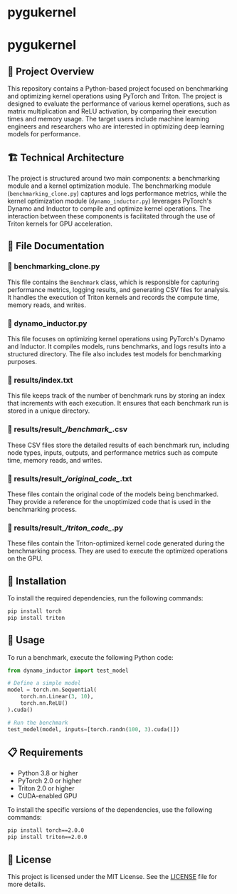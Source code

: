 # pygukernel

# pygukernel

## 📖 Project Overview
This repository contains a Python-based project focused on benchmarking and optimizing kernel operations using PyTorch and Triton. The project is designed to evaluate the performance of various kernel operations, such as matrix multiplication and ReLU activation, by comparing their execution times and memory usage. The target users include machine learning engineers and researchers who are interested in optimizing deep learning models for performance.

## 🏗️ Technical Architecture
The project is structured around two main components: a benchmarking module and a kernel optimization module. The benchmarking module (`benchmarking_clone.py`) captures and logs performance metrics, while the kernel optimization module (`dynamo_inductor.py`) leverages PyTorch's Dynamo and Inductor to compile and optimize kernel operations. The interaction between these components is facilitated through the use of Triton kernels for GPU acceleration.

## 📁 File Documentation

### 📄 benchmarking_clone.py
This file contains the `Benchmark` class, which is responsible for capturing performance metrics, logging results, and generating CSV files for analysis. It handles the execution of Triton kernels and records the compute time, memory reads, and writes.

### 📄 dynamo_inductor.py
This file focuses on optimizing kernel operations using PyTorch's Dynamo and Inductor. It compiles models, runs benchmarks, and logs results into a structured directory. The file also includes test models for benchmarking purposes.

### 📄 results/index.txt
This file keeps track of the number of benchmark runs by storing an index that increments with each execution. It ensures that each benchmark run is stored in a unique directory.

### 📄 results/result_*/benchmark_*.csv
These CSV files store the detailed results of each benchmark run, including node types, inputs, outputs, and performance metrics such as compute time, memory reads, and writes.

### 📄 results/result_*/original_code_*.txt
These files contain the original code of the models being benchmarked. They provide a reference for the unoptimized code that is used in the benchmarking process.

### 📄 results/result_*/triton_code_*.py
These files contain the Triton-optimized kernel code generated during the benchmarking process. They are used to execute the optimized operations on the GPU.

## 🔧 Installation
To install the required dependencies, run the following commands:

```bash
pip install torch
pip install triton
```

## 🚀 Usage
To run a benchmark, execute the following Python code:

```python
from dynamo_inductor import test_model

# Define a simple model
model = torch.nn.Sequential(
    torch.nn.Linear(3, 10),
    torch.nn.ReLU()
).cuda()

# Run the benchmark
test_model(model, inputs=[torch.randn(100, 3).cuda()])
```

## 📋 Requirements
- Python 3.8 or higher
- PyTorch 2.0 or higher
- Triton 2.0 or higher
- CUDA-enabled GPU

To install the specific versions of the dependencies, use the following commands:

```bash
pip install torch==2.0.0
pip install triton==2.0.0
```

## 📝 License
This project is licensed under the MIT License. See the [LICENSE](LICENSE) file for more details.